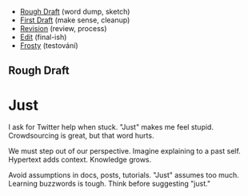 - [Rough Draft](rough-draft.md) (word dump, sketch)
- [First Draft](first-draft.md) (make sense, cleanup)
- [Revision](revision.md) (review, process)
- [Edit](index.md) (final-ish)
- [Frosty](index.md) (testování)

## Rough Draft

# Just

I ask for Twitter help when stuck. "Just" makes me feel stupid. Crowdsourcing is great, but that word hurts.

We must step out of our perspective. Imagine explaining to a past self. Hypertext adds context. Knowledge grows.

Avoid assumptions in docs, posts, tutorials. "Just" assumes too much. Learning buzzwords is tough. Think before suggesting "just."

